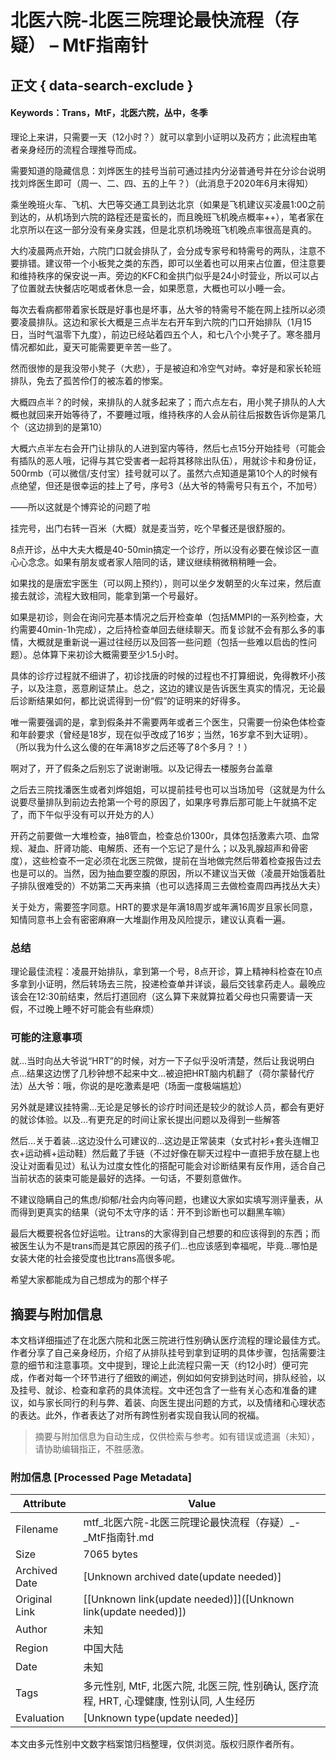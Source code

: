 # 北医六院-北医三院理论最快流程（存疑） – MtF指南针

## 正文 { data-search-exclude }


#### Keywords：Trans，MtF，北医六院，丛中，冬季

理论上来讲，只需要一天（12小时？）就可以拿到小证明以及药方；此流程由笔者亲身经历的流程合理推导而成。

需要知道的隐藏信息：刘烨医生的挂号当前可通过挂内分泌普通号并在分诊台说明找刘烨医生即可（周一、二、四、五的上午？）（此消息于2020年6月末得知）

乘坐晚班火车、飞机、大巴等交通工具到达北京（如果是飞机建议买凌晨1:00之前到达的，从机场到六院的路程还是蛮长的，而且晚班飞机晚点概率++），笔者家在北京所以在这一部分没有亲身实践，但是北京机场晚班飞机晚点率很高是真的。

大约凌晨两点开始，六院门口就会排队了，会分成专家号和特需号的两队，注意不要排错。建议带一个小板凳之类的东西，即可以坐着也可以用来占位置，但注意要和维持秩序的保安说一声。旁边的KFC和金拱门似乎是24小时营业，所以可以占了位置就去快餐店吃喝或者休息一会，如果愿意，大概也可以小睡一会。

每次去看病都带着家长既是好事也是坏事，丛大爷的特需号不能在网上挂所以必须要凌晨排队。这边和家长大概是三点半左右开车到六院的门口开始排队（1月15日，当时气温零下九度），前边已经站着四五个人，和七八个小凳子了。寒冬腊月情况都如此，夏天可能需要更辛苦一些了。

然而很惨的是我没带小凳子（大悲），于是被迫和冷空气对峙。幸好是和家长轮班排队，免去了孤苦伶仃的被冻着的惨案。

大概四点半？的时候，来排队的人就多起来了；而六点左右，用小凳子排队的人大概也就回来开始等待了，不要睡过哦，维持秩序的人会从前往后报数告诉你是第几个（这边排到的是第10）

大概六点半左右会开门让排队的人进到室内等待，然后七点15分开始挂号（可能会有插队的恶人哦，记得与其它受害者一起将其移除出队伍），用就诊卡和身份证，500rmb（可以微信/支付宝）挂号就可以了。虽然六点知道是第10个人的时候有点绝望，但还是很幸运的挂上了号，序号3（丛大爷的特需号只有五个，不加号）

——所以这就是个博弈论的问题了啦

挂完号，出门右转一百米（大概）就是麦当劳，吃个早餐还是很舒服的。

8点开诊，丛中大夫大概是40-50min搞定一个诊疗，所以没有必要在候诊区一直心心念念。如果有朋友或者家人陪同的话，建议继续稍微稍稍睡一会。

如果找的是唐宏宇医生（可以网上预约），则可以坐夕发朝至的火车过来，然后直接去就诊，流程大致相同，能拿到第一个号最好。

如果是初诊，则会在询问完基本情况之后开检查单（包括MMPI的一系列检查，大约需要40min-1h完成），之后持检查单回去继续聊天。而复诊就不会有那么多的事情，大概就是重新说一遍过往经历以及回答一些问题（包括一些难以启齿的性问题）。总体算下来初诊大概需要至少1.5小时。

具体的诊疗过程就不细讲了，初诊找唐的时候的过程也不打算细说，免得教坏小孩子，以及注意，恶意刷证禁止。总之，这边的建议是告诉医生真实的情况，无论最后诊断结果如何，都比说谎得到一份“假”的证明来的好得多。

唯一需要强调的是，拿到假条并不需要两年或者三个医生，只需要一份染色体检查和年龄要求（曾经是18岁，现在似乎改成了16岁；当然，16岁拿不到大证明）。（所以我为什么这么傻的在年满18岁之后还等了8个多月？！）

啊对了，开了假条之后别忘了说谢谢哦。以及记得去一楼服务台盖章

之后去三院找潘医生或者刘烨姐姐，可以提前挂号也可以当场加号（这就是为什么说要尽量排队到前边去抢第一个号的原因了，如果序号靠后那可能上午就搞不定了，而下午似乎没有可以开处方的人）

开药之前要做一大堆检查，抽8管血，检查总价1300r，具体包括激素六项、血常规、凝血、肝肾功能、电解质、还有一个忘记了是什么；以及乳腺超声和骨密度），这些检查不一定必须在北医三院做，提前在当地做完然后带着检查报告过去也是可以的。当然，因为抽血要空腹的原因，所以不建议当天做（凌晨开始饿着肚子排队很难受的）不妨第二天再来搞（也可以选择周三去做检查周四再找丛大夫）

关于处方，需要签字同意。HRT的要求是年满18周岁或年满16周岁且家长同意，知情同意书上会有密密麻麻一大堆副作用及风险提示，建议认真看一遍。

### 总结

理论最佳流程：凌晨开始排队，拿到第一个号，8点开诊，算上精神科检查在10点多拿到小证明，然后转场去三院，投递检查单并详谈，最后交钱拿药走人。最晚应该会在12:30前结束，然后打道回府（这么算下来就算拉着父母也只需要请一天假，不过晚上睡不好可能会有些麻烦）

### 可能的注意事项

就…当时向丛大爷说“HRT”的时候，对方一下子似乎没听清楚，然后让我说明白点…结果这边愣了几秒钟想不起来中文…被迫把HRT脑内机翻了（荷尔蒙替代疗法）丛大爷：哦，你说的是吃激素是吧（场面一度极端尴尬）

另外就是建议挂特需…无论是足够长的诊疗时间还是较少的就诊人员，都会有更好的就诊体验。以及…有更充足的时间让家长提出问题以及得到一些解答

然后…关于着装…这边没什么可建议的…这边是正常装束（女式衬衫+套头连帽卫衣+运动裤+运动鞋）然后戴了手链（不过好像在聊天过程中一直把手放在腿上也没让对面看见过）私认为过度女性化的搭配可能会对诊断结果有反作用，适合自己当前状态的装束可能是最好的选择。一句话，不要刻意做作。

不建议隐瞒自己的焦虑/抑郁/社会内向等问题，也建议大家如实填写测评量表，从而得到更真实的结果（说句不太守序的话：开不到诊断也可以翻黑车嘛）

最后大概要祝各位好运啦。让trans的大家得到自己想要的和应该得到的东西；而被医生认为不是trans而是其它原因的孩子们…也应该感到幸福呢，毕竟…哪怕是女装大佬的社会接受度也比trans高很多呢。

希望大家都能成为自己想成为的那个样子
<!-- tcd_original_link https://mtf.party/2020/09/%E5%8C%97%E5%8C%BB%E5%85%AD%E9%99%A2-%E5%8C%97%E5%8C%BB%E4%B8%89%E9%99%A2%E7%90%86%E8%AE%BA%E6%9C%80%E5%BF%AB%E6%B5%81%E7%A8%8B%EF%BC%88%E5%AD%98%E7%96%91%EF%BC%89/ -->


## 摘要与附加信息

<!-- tcd_abstract -->
本文档详细描述了在北医六院和北医三院进行性别确认医疗流程的理论最佳方式。作者分享了自己亲身经历，介绍了从排队挂号到拿到证明的具体步骤，包括需要注意的细节和注意事项。文中提到，理论上此流程只需一天（约12小时）便可完成，作者对每一个环节进行了细致的阐述，例如如何安排到达时间，排队经验，以及挂号、就诊、检查和拿药的具体流程。文中还包含了一些有关心态和准备的建议，如与家长同行的利与弊、着装、向医生提出问题的方式，以及情绪和心理状态的表达。此外，作者表达了对所有跨性别者实现自我认同的祝福。
<!-- tcd_abstract_end -->

> 摘要与附加信息为自动生成，仅供检索与参考。如有错误或遗漏（未知），请协助编辑指正，不胜感激。

### 附加信息 [Processed Page Metadata]

| Attribute       | Value                                  |
|-----------------|----------------------------------------|
| Filename        | mtf_北医六院-北医三院理论最快流程（存疑）_-_MtF指南针.md                             |
| Size            | 7065 bytes                           |
| Archived Date   | [Unknown archived date(update needed)]                             |
| Original Link   | [[Unknown link(update needed)]]([Unknown link(update needed)])                       |
| Author          | 未知                               |
| Region          | 中国大陆                               |
| Date            | 未知                                 |
| Tags            | 多元性别, MtF, 北医六院, 北医三院, 性别确认, 医疗流程, HRT, 心理健康, 性别认同, 人生经历                                 |
| Evaluation            | [Unknown type(update needed)]                                 |
<!-- tcd_table_end -->

本文由多元性别中文数字档案馆归档整理，仅供浏览。版权归原作者所有。
